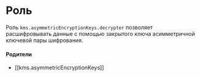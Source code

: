 # Роль

Роль `kms.asymmetricEncryptionKeys.decrypter` позволяет расшифровывать данные с помощью закрытого ключа асимметричной ключевой пары шифрования.


#### Родители

- [[kms.asymmetricEncryptionKeys]]
